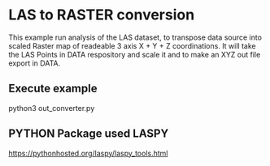 # LAS to RASTER conversion

This example run analysis of the LAS dataset, to transpose data source into scaled Raster map of readeable 3 axis X + Y + Z coordinations.
It will take the LAS Points in DATA respository and scale it and to make an XYZ out file export in DATA.

## Execute example

python3 out_converter.py

## PYTHON Package used LASPY
https://pythonhosted.org/laspy/laspy_tools.html
